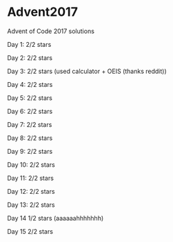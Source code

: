 # Advent2017

Advent of Code 2017 solutions

Day 1: 2/2 stars

Day 2: 2/2 stars

Day 3: 2/2 stars (used calculator + OEIS (thanks reddit))

Day 4: 2/2 stars

Day 5: 2/2 stars

Day 6: 2/2 stars

Day 7: 2/2 stars

Day 8: 2/2 stars

Day 9: 2/2 stars

Day 10: 2/2 stars

Day 11: 2/2 stars

Day 12: 2/2 stars

Day 13: 2/2 stars

Day 14 1/2 stars (aaaaaahhhhhhh)

Day 15 2/2 stars

